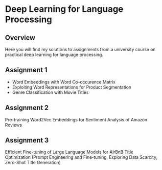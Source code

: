 # Deep Learning for Language Processing

## Overview
Here you will find my solutions to assignments from a university course on practical deep learning for language processing. 

## Assignment 1
- Word Embeddings with Word Co-occurence Matrix
- Exploiting Word Representations for Product Segmentation
- Genre Classification with Movie Titles

## Assignment 2
Pre-training Word2Vec Embeddings for Sentiment Analysis of Amazon Reviews

## Assignment 3
Efficient Fine-tuning of Large Language Models for AirBnB Title Optimization (Prompt Engineering and Fine-tuning, Exploring Data Scarcity, Zero-Shot Title Generation)
